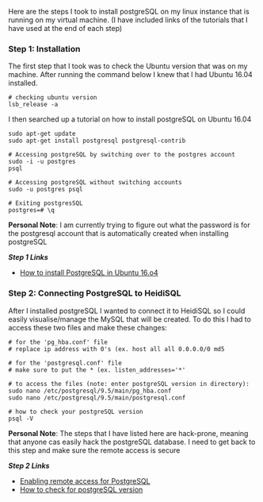 Here are the steps I took to install postgreSQL on my linux instance that is running on my virtual machine. (I have included links of the tutorials that I have used at the end of each step)

### Step 1: Installation

The first step that I took was to check the Ubuntu version that was on my machine. After running the command below I knew that I had Ubuntu 16.04 installed. 
```console
# checking ubuntu version
lsb_release -a
```
I then searched up a tutorial on how to install postgreSQL on Ubuntu 16.04
```console
sudo apt-get update
sudo apt-get install postgresql postgresql-contrib

# Accessing postgreSQL by switching over to the postgres account
sudo -i -u postgres
psql

# Accessing postgreSQL without switching accounts
sudo -u postgres psql

# Exiting postgresSQL 
postgres=# \q
```

**Personal Note**: I am currently trying to figure out what the password is for the postgresql account that is automatically created when installing postgreSQL

***Step 1 Links***

- [How to install PostgreSQL in Ubuntu 16.o4](https://www.digitalocean.com/community/tutorials/how-to-install-and-use-postgresql-on-ubuntu-16-04)

### Step 2: Connecting PostgreSQL to HeidiSQL

After I installed postgreSQL I wanted to connect it to HeidiSQL so I could easily visualise/manage the MySQL that will be created. To do this I had to access these two files and make these changes:
```console
# for the 'pg_hba.conf' file
# replace ip address with 0's (ex. host all all 0.0.0.0/0 md5 

# for the 'postgresql.conf' file
# make sure to put the * (ex. listen_addresses='*' 

# to access the files (note: enter postgreSQL version in directory):
sudo nano /etc/postgresql/9.5/main/pg_hba.conf
sudo nano /etc/postgresql/9.5/main/postgresql.conf

# how to check your postgreSQL version
psql -V
```


**Personal Note**: The steps that I have listed here are hack-prone, meaning that anyone cas easily hack the postgreSQL database. I need to get back to this step and make sure the remote access is secure

***Step 2 Links***
- [Enabling remote access for PostgreSQL](https://stackoverflow.com/questions/31091748/postgres-server-not-listening)
- [How to check for postgreSQL version](https://chartio.com/resources/tutorials/how-to-view-which-postgres-version-is-running/)

